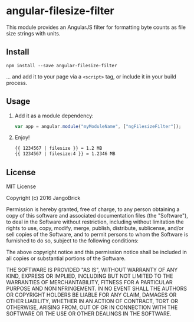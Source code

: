 # angular-filesize-filter

This module provides an AngularJS filter for formatting byte counts as
file size strings with units.



## Install

```
npm install --save angular-filesize-filter
```

... and add it to your page via a `<script>` tag, or include it in your build process.



## Usage

1. Add it as a module dependency:
    ```javascript
    var app = angular.module("myModuleName", ["ngFilesizeFilter"]);
    ```

2. Enjoy!
    ```html
    {{ 1234567 | filesize }} = 1.2 MB
    {{ 1234567 | filesize:4 }} = 1.2346 MB
    ```



## License

MIT License

Copyright (c) 2016 JangoBrick

Permission is hereby granted, free of charge, to any person obtaining a copy
of this software and associated documentation files (the "Software"), to deal
in the Software without restriction, including without limitation the rights
to use, copy, modify, merge, publish, distribute, sublicense, and/or sell
copies of the Software, and to permit persons to whom the Software is
furnished to do so, subject to the following conditions:

The above copyright notice and this permission notice shall be included in all
copies or substantial portions of the Software.

THE SOFTWARE IS PROVIDED "AS IS", WITHOUT WARRANTY OF ANY KIND, EXPRESS OR
IMPLIED, INCLUDING BUT NOT LIMITED TO THE WARRANTIES OF MERCHANTABILITY,
FITNESS FOR A PARTICULAR PURPOSE AND NONINFRINGEMENT. IN NO EVENT SHALL THE
AUTHORS OR COPYRIGHT HOLDERS BE LIABLE FOR ANY CLAIM, DAMAGES OR OTHER
LIABILITY, WHETHER IN AN ACTION OF CONTRACT, TORT OR OTHERWISE, ARISING FROM,
OUT OF OR IN CONNECTION WITH THE SOFTWARE OR THE USE OR OTHER DEALINGS IN THE
SOFTWARE.
